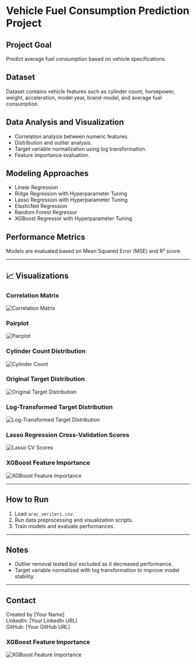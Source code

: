# Vehicle Fuel Consumption Prediction Project

## Project Goal
Predict average fuel consumption based on vehicle specifications.

## Dataset
Dataset contains vehicle features such as cylinder count, horsepower, weight, acceleration, model year, brand-model, and average fuel consumption.

## Data Analysis and Visualization
- Correlation analysis between numeric features.
- Distribution and outlier analysis.
- Target variable normalization using log transformation.
- Feature importance evaluation.

## Modeling Approaches
- Linear Regression
- Ridge Regression with Hyperparameter Tuning
- Lasso Regression with Hyperparameter Tuning
- ElasticNet Regression
- Random Forest Regressor
- XGBoost Regressor with Hyperparameter Tuning

## Performance Metrics
Models are evaluated based on Mean Squared Error (MSE) and R² score.

---

## 📈 Visualizations

### Correlation Matrix  
![Correlation Matrix](images/correlation_matrix.png)

### Pairplot  
![Pairplot](images/pairplot.png)

### Cylinder Count Distribution  
![Cylinder Count](images/cylinder_count.png)

### Original Target Distribution  
![Original Target Distribution](images/target_distribution_original.png)

### Log-Transformed Target Distribution  
![Log-Transformed Target Distribution](images/target_distribution_log_transformed.png)

### Lasso Regression Cross-Validation Scores  
![Lasso CV Scores](images/lasso_cv_scores.png)

### XGBoost Feature Importance  
![XGBoost Feature Importance](images/xgboost_feature_importance.png)

---

## How to Run
1. Load `arac_verileri.csv`.  
2. Run data preprocessing and visualization scripts.  
3. Train models and evaluate performances.  

---

## Notes
- Outlier removal tested but excluded as it decreased performance.  
- Target variable normalized with log transformation to improve model stability.

---

## Contact
Created by [Your Name]  
LinkedIn: [Your LinkedIn URL]  
GitHub: [Your GitHub URL]


### XGBoost Feature Importance  
![XGBoost Feature Importance](images/xgboost_feature_importance.png)



